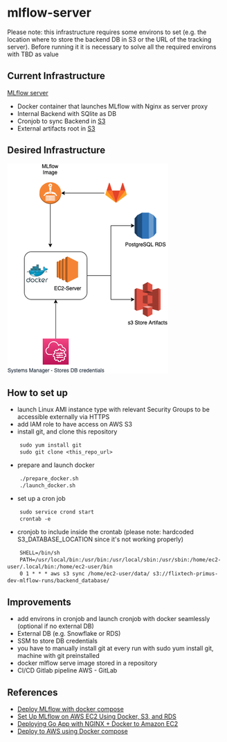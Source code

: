 # mlflow-server

Please note: this infrastructure requires some environs to set (e.g. the location where to store the backend DB in S3 or the URL of the tracking server).
Before running it it is necessary to solve all the required environs with TBD as value
## Current Infrastructure

[MLflow server](TBD)

- Docker container that launches MLflow with Nginx as server proxy
- Internal Backend with SQlite as DB
- Cronjob to sync Backend in [S3](TBD)
- External artifacts root in [S3](TBD)

## Desired Infrastructure
![MLflow server infra](images/mlflow_server.png)

## How to set up
- launch Linux AMI instance type with relevant Security Groups to be accessible externally via HTTPS
- add IAM role to have access on AWS S3
- install git, and clone this repository
```
    sudo yum install git
    sudo git clone <this_repo_url>
```  
- prepare and launch docker
```
    ./prepare_docker.sh
    ./launch_docker.sh
```  
- set up a cron job
```
    sudo service crond start
    crontab -e
```  
- cronjob to include inside the crontab (please note: hardcoded S3_DATABASE_LOCATION since it's not working properly)
```
    SHELL=/bin/sh
    PATH=/usr/local/bin:/usr/bin:/usr/local/sbin:/usr/sbin:/home/ec2-user/.local/bin:/home/ec2-user/bin
    0 1 * * * aws s3 sync /home/ec2-user/data/ s3://flixtech-primus-dev-mlflow-runs/backend_database/
```
    

## Improvements
- add environs in cronjob and launch cronjob with docker seamlessly (optional if no external DB)
- External DB (e.g. Snowflake or RDS)
- SSM to store DB credentials
- you have to manually install git at every run with sudo yum install git, machine with git preinstalled
- docker mlflow serve image stored in a repository
- CI/CD Gitlab pipeline AWS - GitLab

## References
- [Deploy MLflow with docker compose](https://towardsdatascience.com/deploy-mlflow-with-docker-compose-8059f16b6039)
- [Set Up MLflow on AWS EC2 Using Docker, S3, and RDS](https://aws.plainenglish.io/set-up-mlflow-on-aws-ec2-using-docker-s3-and-rds-90d96798e555)
- [Deploying Go App with NGINX + Docker to Amazon EC2](https://medium.com/easyread/deploying-go-app-with-nginx-docker-to-aws-ec2-b33d458918fd)
- [Deploy to AWS using Docker compose](https://medium.com/@umairnadeem/deploy-to-aws-using-docker-compose-simple-210d71f43e67)